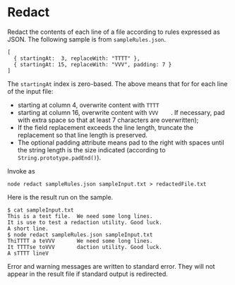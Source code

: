Redact
======

Redact the contents of each line of a file according to
rules expressed as JSON.  The following sample is from
`sampleRules.json`.

```
[
  { startingAt:  3, replaceWith: "TTTT" },
  { startingAt: 15, replaceWith: "VVV", padding: 7 }
]
```

The `startingAt` index is zero-based.  The above means
that for for each line of the input file:

- starting at column 4, overwrite content with `TTTT`
- starting at column 16, overwrite content with `VVV    `.
  If necessary, pad with extra space so that at least 7
  characters are overwritten);
- If the field replacement exceeds the line length, truncate
  the replacement so that line length is preserved.
- The optional padding attribute means pad to the right with spaces
  until the string length is the size indicated (according to
  `String.prototype.padEnd()`).

Invoke as

```
node redact sampleRules.json sampleInput.txt > redactedFile.txt
```

Here is the result run on the sample.

```
$ cat sampleInput.txt
This is a test file.  We need some long lines.
It is use to test a redaction utility. Good luck.
A short line.
$ node redact sampleRules.json sampleInput.txt
ThiTTTT a teVVV       We need some long lines.
It TTTTse toVVV       daction utility. Good luck.
A sTTTT lineV
```

Error and warning messages are written to standard error.
They will not appear in the result file if standard output
is redirected.
